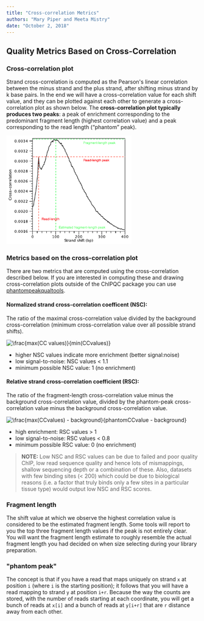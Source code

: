 ```yaml
---
title: "Cross-correlation Metrics"
authors: "Mary Piper and Meeta Mistry"
date: "October 2, 2018"
---
```


## Quality Metrics Based on Cross-Correlation


### Cross-correlation plot

Strand cross-correlation is computed as the Pearson's linear correlation between the minus strand and the plus strand, after shifting minus strand by k base pairs. In the end we will have a cross-correlation value for each shift value, and they can be plotted against each other to generate a cross-correlation plot as shown below. The **cross-correlation plot typically produces two peaks**: a peak of enrichment corresponding to the predominant fragment length (highest correlation value) and a peak corresponding to the read length (“phantom” peak).

<img src="../img/cc-example.png">

### Metrics based on the cross-correlation plot

There are two metrics that are computed using the cross-correlation described below. If you are interested in computing these and drawing cross-correlation plots outside of the ChIPQC package you can use [phantompeakqualtools](https://github.com/kundajelab/phantompeakqualtools). 

#### Normalized strand cross-correlation coefficent (NSC):

The ratio of the maximal cross-correlation value divided by the background cross-correlation (minimum cross-correlation value over all possible strand shifts). 

<img src="https://latex.codecogs.com/gif.latex?\frac{max(CC&space;values)}{min(CCvalues)}" title="\frac{max(CC values)}{min(CCvalues)}" />

- higher NSC values indicate more enrichment (better signal:noise)
- low signal-to-noise: NSC values < 1.1
- minimum possible NSC value: 1 (no enrichment) 

#### Relative strand cross-correlation coefficient (RSC):

The ratio of the fragment-length cross-correlation value minus the background cross-correlation value, divided by the phantom-peak cross-correlation value minus the background cross-correlation value. 

<img src="https://latex.codecogs.com/gif.latex?\frac{max(CCvalues)&space;-&space;background}{phantomCCvalue&space;-&space;background}" title="\frac{max(CCvalues) - background}{phantomCCvalue - background}" />

- high enrichment: RSC values > 1
- low signal-to-noise: RSC values < 0.8
- minimum possible RSC value: 0 (no enrichment)

> **NOTE:** Low NSC and RSC values can be due to failed and poor quality ChIP, low read sequence quality and hence lots of mismappings, shallow sequencing depth or a combination of these. Also, datasets with few binding sites (< 200) which could be due to biological reasons (i.e. a factor that truly binds only a few sites in a particular tissue type) would output low NSC and RSC scores.


### Fragment length 

The shift value at which we observe the highest correlation value is considered to be the estimated fragment length. Some tools will report to you the top three fragment length values if the peak is not entirely clear. You will want the fragment length estimate to roughly resemble the actual fragment length you had decided on when size selecting during your library preparation.


### "phantom peak"

The concept is that if you have a read that maps uniquely on strand `x` at position `i` (where `i` is the starting position); it follows that you will have a read mapping to strand `y` at position `i+r`. Because the way the counts are stored, with the number of reads starting at each coordinate, you will get a bunch of reads at `x[i]` and a bunch of reads at `y[i+r]` that are `r` distance away from each other.



